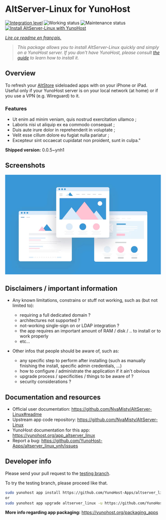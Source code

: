 <!--
N.B.: This README was automatically generated by https://github.com/YunoHost/apps/tree/master/tools/README-generator
It shall NOT be edited by hand.
-->

# AltServer-Linux for YunoHost

[![Integration level](https://dash.yunohost.org/integration/altserver_linux.svg)](https://dash.yunohost.org/appci/app/altserver_linux) ![Working status](https://ci-apps.yunohost.org/ci/badges/altserver_linux.status.svg) ![Maintenance status](https://ci-apps.yunohost.org/ci/badges/altserver_linux.maintain.svg)
[![Install AltServer-Linux with YunoHost](https://install-app.yunohost.org/install-with-yunohost.svg)](https://install-app.yunohost.org/?app=altserver_linux)

*[Lire ce readme en français.](./README_fr.md)*

> *This package allows you to install AltServer-Linux quickly and simply on a YunoHost server.
If you don't have YunoHost, please consult [the guide](https://yunohost.org/#/install) to learn how to install it.*

## Overview

To refresh your [AltStore](https://altstore.io/) sideloaded apps with on your iPhone or iPad.
Useful only if your YunoHost server is on your local network (at home) or if you use a VPN (e.g. Wireguard) to it.

### Features

- Ut enim ad minim veniam, quis nostrud exercitation ullamco ;
- Laboris nisi ut aliquip ex ea commodo consequat ;
- Duis aute irure dolor in reprehenderit in voluptate ;
- Velit esse cillum dolore eu fugiat nulla pariatur ;
- Excepteur sint occaecat cupidatat non proident, sunt in culpa."


**Shipped version:** 0.0.5~ynh1

## Screenshots

![Screenshot of AltServer-Linux](./doc/screenshots/example.jpg)

## Disclaimers / important information

* Any known limitations, constrains or stuff not working, such as (but not limited to):
    * requiring a full dedicated domain ?
    * architectures not supported ?
    * not-working single-sign on or LDAP integration ?
    * the app requires an important amount of RAM / disk / .. to install or to work properly
    * etc...

* Other infos that people should be aware of, such as:
    * any specific step to perform after installing (such as manually finishing the install, specific admin credentials, ...)
    * how to configure / administrate the application if it ain't obvious
    * upgrade process / specificities / things to be aware of ?
    * security considerations ?

## Documentation and resources

* Official user documentation: <https://github.com/NyaMisty/AltServer-Linux#readme>
* Upstream app code repository: <https://github.com/NyaMisty/AltServer-Linux>
* YunoHost documentation for this app: <https://yunohost.org/app_altserver_linux>
* Report a bug: <https://github.com/YunoHost-Apps/altserver_linux_ynh/issues>

## Developer info

Please send your pull request to the [testing branch](https://github.com/YunoHost-Apps/altserver_linux_ynh/tree/testing).

To try the testing branch, please proceed like that.

``` bash
sudo yunohost app install https://github.com/YunoHost-Apps/altserver_linux_ynh/tree/testing --debug
or
sudo yunohost app upgrade altserver_linux -u https://github.com/YunoHost-Apps/altserver_linux_ynh/tree/testing --debug
```

**More info regarding app packaging:** <https://yunohost.org/packaging_apps>
